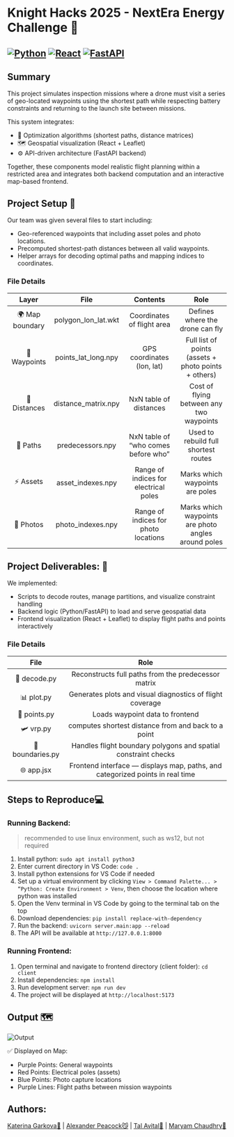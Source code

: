 # Knight Hacks 2025 - NextEra Energy Challenge 🍃

[![Python](https://img.shields.io/badge/Python-3.10+-blue?logo=python)](https://www.python.org/)
[![React](https://img.shields.io/badge/Frontend-React-61dafb?logo=react&logoColor=white)](https://react.dev/)
[![FastAPI](https://img.shields.io/badge/Backend-FastAPI-009688?logo=fastapi&logoColor=white)](https://fastapi.tiangolo.com/)
---
## Summary
This project simulates inspection missions where a drone must visit a series of geo-located waypoints using the shortest path while respecting battery constraints and returning to the launch site between missions.

This system integrates:
- 🧮 Optimization algorithms (shortest paths, distance matrices)
- 🗺️ Geospatial visualization (React + Leaflet)
- ⚙️ API-driven architecture (FastAPI backend)

Together, these components model realistic flight planning within a restricted area and integrates both backend computation and an interactive map-based frontend.

## Project Setup 🧠
Our team was given several files to start including:
- Geo-referenced waypoints that including asset poles and photo locations.
- Precomputed shortest-path distances between all valid waypoints.
- Helper arrays for decoding optimal paths and mapping indices to coordinates.

### File Details
Layer | File | Contents | Role
| :------------: | :------: | :---------: | :------: |
🌍 Map boundary | polygon_lon_lat.wkt | Coordinates of flight area | Defines where the drone can fly
📍 Waypoints | points_lat_long.npy | GPS coordinates (lon, lat) | Full list of points (assets + photo points + others)
📡 Distances | distance_matrix.npy | NxN table of distances | Cost of flying between any two waypoints
🧩 Paths | predecessors.npy | NxN table of “who comes before who” | Used to rebuild full shortest routes
⚡ Assets | asset_indexes.npy | Range of indices for electrical poles | Marks which waypoints are poles
📸 Photos | photo_indexes.npy | Range of indices for photo locations | Marks which waypoints are photo angles around poles

## Project Deliverables: 📝
We implemented:
- Scripts to decode routes, manage partitions, and visualize constraint handling
- Backend logic (Python/FastAPI) to load and serve geospatial data
- Frontend visualization (React + Leaflet) to display flight paths and points interactively

### File Details
File | Role
| :---------: | :-------------: |
🔐 decode.py | Reconstructs full paths from the predecessor matrix
📊 plot.py | Generates plots and visual diagnostics of flight coverage
📌 points.py | Loads waypoint data to frontend
🛩️ vrp.py | computes shortest distance from and back to a point
🚧 boundaries.py | Handles flight boundary polygons and spatial constraint checks
🌐 app.jsx | Frontend interface — displays map, paths, and categorized points in real time

## Steps to Reproduce💻

### Running Backend:
 > recommended to use linux environment, such as ws12, but not required
1. Install python: ```sudo apt install python3```
2. Enter current directory in VS Code: ```code .```
3. Install python extensions for VS Code if needed
4. Set up a virtual environment by clicking ```View > Command Palette... > “Python: Create Environment > Venv```, then choose the location where python was installed
5. Open the Venv terminal in VS Code by going to the terminal tab on the top 
6. Download dependencies: ```pip install replace-with-dependency```
7. Run the backend: ```uvicorn server.main:app --reload```
8. The API will be available at ```http://127.0.0.1:8000```

### Running Frontend:
1. Open terminal and navigate to frontend directory (client folder): ```cd client```
2. Install dependencies: ```npm install```
3. Run development server: ```npm run dev```
4. The project will be displayed at ```http://localhost:5173```

## Output 🗺️
![Output](image.png)

✅ Displayed on Map:
- Purple Points: General waypoints
- Red Points: Electrical poles (assets)
- Blue Points: Photo capture locations
- Purple Lines: Flight paths between mission waypoints

## Authors:
[Katerina Garkova🐝](https://www.linkedin.com/in/katerina-garkova/) | [Alexander Peacock😼](https://www.linkedin.com/in/alexander-peacock/) | [Tal Avital🤠](https://www.linkedin.com/in/tal-avital-profile/) | [Maryam Chaudhry🫧](https://www.linkedin.com/in/chaudhrymaryam/)
